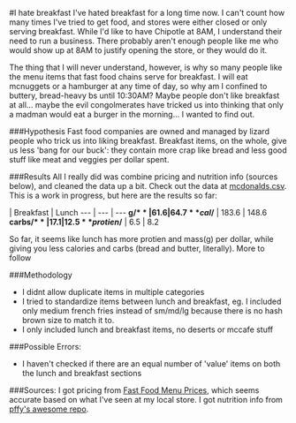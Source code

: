 #I hate breakfast
I've hated breakfast for a long time now. I can't count how many times I've tried to get food, and stores were either closed or only serving breakfast. While I'd like to have Chipotle at 8AM, I understand their need to run a business. There probably aren't enough people like me who would show up at 8AM to justify opening the store, or they would do it.

The thing that I will never understand, however, is why so many people like the menu items that fast food chains serve for breakfast. I will eat mcnuggets or a hamburger at any time of day, so why am I confined to buttery, bread-heavy bs until 10:30AM? Maybe people don't like breakfast at all... maybe the evil congolmerates have tricked us into thinking that only a madman would eat a burger in the morning... I wanted to find out.

###Hypothesis
Fast food companies are owned and managed by lizard people who trick us into liking breakfast. Breakfast items, on the whole, give us less 'bang for our buck': they contain more crap like bread and less good stuff like meat and veggies per dollar spent. 

###Results
All I really did was combine pricing and nutrition info (sources below), and cleaned the data up a bit. Check out the data at [mcdonalds.csv](./mcdonalds.csv). This is a work in progress, but here are the results so far:

  | Breakfast | Lunch
--- | --- | ---
**g/$** | 61.6 | 64.7
**cal/$** | 183.6 | 148.6
**carbs/$** | 17.1 | 12.5
**protien/$** | 6.5 | 8.2

So far, it seems like lunch has more protien and mass(g) per dollar, while giving you less calories and carbs (bread and butter, literally). More to follow

###Methodology
- I didnt allow duplicate items in multiple categories
- I tried to standardize items between lunch and breakfast, eg. I included only medium french fries instead of sm/md/lg because there is no hash brown size to match it to.
- I only included lunch and breakfast items, no deserts or mccafe stuff

###Possible Errors:
- I haven't checked if there are an equal number of 'value' items on both the lunch and breakfast sections

###Sources:
I got pricing from [Fast Food Menu Prices](http://www.fastfoodmenuprices.com/mcdonalds-prices/), which seems accurate based on what I've seen at my local store.
I got nutrition info from [pffy's awesome repo](https://github.com/pffy/data-mcdonalds-nutritionfacts).

